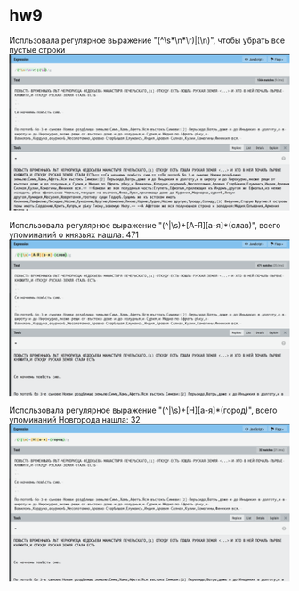 # hw9
Испльзовала регулярное выражение "(^\s*\n*\r)|(\n)", чтобы убрать все пустые строки 
![](https://github.com/damarkina/hw9/blob/master/Снимок%20экрана%202018-06-01%20в%2019.07.42.png)

Использовала регулярное выражение "(^|\s)+[А-Я][а-я]*(слав)", всего упоминаний о князьях нашла: 471
![](https://github.com/damarkina/hw9/blob/master/Снимок%20экрана%202018-06-01%20в%2019.09.28.png)

 Использовала регулярное выражение "(^|\s)+[Н][а-я]*(город)", всего упоминаний Новгорода нашла: 32
 ![](https://github.com/damarkina/hw9/blob/master/Снимок%20экрана%202018-06-01%20в%2019.11.12.png)

